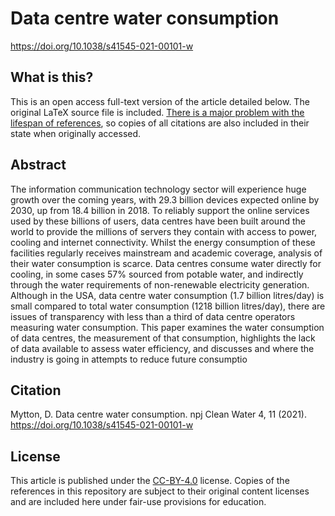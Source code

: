 # Data centre water consumption

https://doi.org/10.1038/s41545-021-00101-w

## What is this?

This is an open access full-text version of the article detailed below. The
original LaTeX source file is included. [There is a major problem with the
lifespan of references](https://davidmytton.blog/dead-references/), so copies
of all citations are also included in their state when originally accessed.

## Abstract

The information communication technology sector will experience huge growth
over the coming years, with 29.3 billion devices expected online by 2030, up
from 18.4 billion in 2018. To reliably support the online services used by
these billions of users, data centres have been built around the world to
provide the millions of servers they contain with access to power, cooling and
internet connectivity. Whilst the energy consumption of these facilities
regularly receives mainstream and academic coverage, analysis of their water
consumption is scarce. Data centres consume water directly for cooling, in some
cases 57% sourced from potable water, and indirectly through the water
requirements of non-renewable electricity generation. Although in the USA, data
centre water consumption (1.7 billion litres/day) is small compared to total
water consumption (1218 billion litres/day), there are issues of transparency
with less than a third of data centre operators measuring water consumption.
This paper examines the water consumption of data centres, the measurement of
that consumption, highlights the lack of data available to assess water
efficiency, and discusses and where the industry is going in attempts to reduce
future consumptio

## Citation

Mytton, D. Data centre water consumption. npj Clean Water 4, 11 (2021). 
https://doi.org/10.1038/s41545-021-00101-w

## License

This article is published under the
[CC-BY-4.0](https://creativecommons.org/licenses/by/4.0/) license. Copies of
the references in this repository are subject to their original content
licenses and are included here under fair-use provisions for education.
